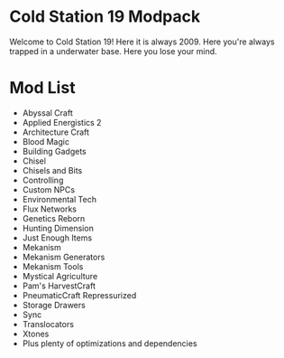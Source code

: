 # Cold Station 19 Modpack

Welcome to Cold Station 19! Here it is always 2009. Here you're always trapped in a underwater base. Here you lose your mind. 

# Mod List
* Abyssal Craft
* Applied Energistics 2
* Architecture Craft
* Blood Magic
* Building Gadgets
* Chisel
* Chisels and Bits
* Controlling
* Custom NPCs
* Environmental Tech
* Flux Networks
* Genetics Reborn
* Hunting Dimension
* Just Enough Items
* Mekanism
* Mekanism Generators
* Mekanism Tools
* Mystical Agriculture
* Pam's HarvestCraft
* PneumaticCraft Repressurized
* Storage Drawers
* Sync
* Translocators
* Xtones
* Plus plenty of optimizations and dependencies

